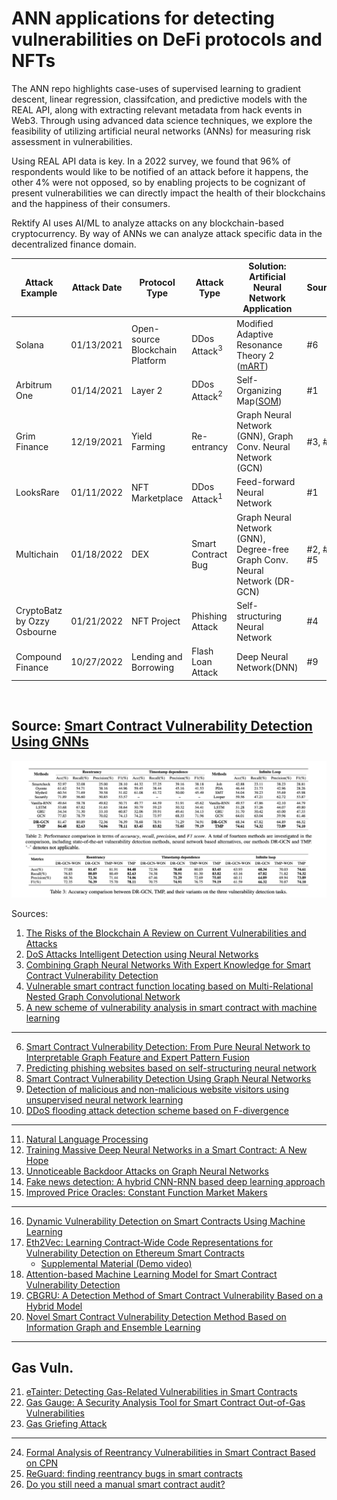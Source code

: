 # ANN applications for detecting vulnerabilities on DeFi protocols and NFTs

The ANN repo highlights case-uses of supervised learning to gradient descent, linear regression, classifcation, and predictive models with the REAL API, along with extracting relevant metadata from hack events in Web3. Through using advanced data science techniques, we explore the feasibility of utilizing artificial neural networks (ANNs) for measuring risk assessment in vulnerabilities. 

Using REAL API data is key. In a 2022 survey, we found that 96% of respondents would like to be notified of an attack before it happens, the other 4% were not opposed, so by enabling projects to be cognizant of present vulnerabilities we can directly impact the health of their blockchains and the happiness of their consumers.

Rektify AI uses AI/ML to analyze attacks on any blockchain-based cryptocurrency. By way of ANNs we can analyze attack specific data in the decentralized finance domain. 

| Attack Example | Attack Date | Protocol Type | Attack Type  | Solution: Artificial Neural Network Application | Sources |  
|-----------| -------- | -------- | ------------- | -------------- | ----------- |
| Solana | 01/13/2021 | Open-source Blockchain Platform |  DDos Attack<sup>3</sup>   | Modified Adaptive Resonance Theory 2 ([mART](http://techlab.bu.edu/resources/cat/C54/index.html)) | #6 |
| Arbitrum One | 01/14/2021 | Layer 2 |  DDos Attack<sup>2</sup> | Self-Organizing Map([SOM](https://pypi.org/project/sklearn-som/)) | #1 |
| Grim Finance | 12/19/2021 | Yield Farming | Re-entrancy | Graph Neural Network (GNN), Graph Conv. Neural Network (GCN) |#3, #5 |
| LooksRare | 01/11/2022 | NFT Marketplace |  DDos Attack<sup>1</sup>  | Feed-forward Neural Network   | #1 |
| Multichain | 01/18/2022 | DEX | Smart Contract Bug  | Graph Neural Network (GNN), Degree-free Graph Conv. Neural Network (DR-GCN) | #2, #3, #5  |
| CryptoBatz by Ozzy Osbourne | 01/21/2022 | NFT Project |  Phishing Attack | Self-structuring Neural Network | #4 |
| Compound Finance | 10/27/2022 | Lending and Borrowing |  Flash Loan Attack | Deep Neural Network(DNN) | #9 |
</br>

## Source: [Smart Contract Vulnerability Detection Using GNNs](https://www.ijcai.org/Proceedings/2020/0454.pdf)

<!-- image -->
<p style="text-align:center;">
  <img src="attacks-transformers.png" alt="tensor flow" width="800" class="center" style="margin-right: 5px;"/>
</p>


Sources:
1. [The Risks of the Blockchain A Review on Current Vulnerabilities and Attacks](https://isyou.info/jisis/vol10/no3/jisis-2020-vol10-no3-06.pdf)
2. [DoS Attacks Intelligent Detection using Neural Networks](https://reader.elsevier.com/reader/sd/pii/S1319157806800029?token=2EF11E26C870D27055A3E24E1E9E5FA0BBE72443A8FAB2CAC51BA87B480D569CF612869DB9F56B18D546E3FC4AAAE771&originRegion=us-east-1&originCreation=20220128064013)
3. [Combining Graph Neural Networks With Expert Knowledge for Smart Contract Vulnerability Detection](https://ieeexplore.ieee.org/abstract/document/9477066)
4. [Vulnerable smart contract function locating based on Multi-Relational Nested Graph Convolutional Network](https://www.sciencedirect.com/science/article/abs/pii/S016412122300170X?via%3Dihub)
5. [A new scheme of vulnerability analysis in smart contract with machine learning](https://link.springer.com/article/10.1007/s11276-020-02379-z)

----

6. [Smart Contract Vulnerability Detection: From Pure Neural Network to Interpretable Graph Feature and Expert Pattern Fusion](https://arxiv.org/abs/2106.09282)
7. [Predicting phishing websites based on self-structuring neural network](https://link.springer.com/article/10.1007/s00521-013-1490-z)
8. [Smart Contract Vulnerability Detection Using Graph Neural Networks](https://www.ijcai.org/Proceedings/2020/0454.pdf)
9. [Detection of malicious and non-malicious website visitors using unsupervised neural network learning](https://www.sciencedirect.com/science/article/abs/pii/S1568494612003778)
10. [DDoS flooding attack detection scheme based on F-divergence](https://www.sciencedirect.com/science/article/abs/pii/S0140366412001156)

----

11. [Natural Language Processing](https://strathprints.strath.ac.uk/2611/1/strathprints002611.pdf)
12. [Training Massive Deep Neural Networks in a Smart
Contract: A New Hope](https://arxiv.org/pdf/2106.14763.pdf)
13. [Unnoticeable Backdoor Attacks on Graph Neural Networks](https://arxiv.org/abs/2303.01263)
14. [Fake news detection: A hybrid CNN-RNN based deep learning approach](https://www.sciencedirect.com/science/article/pii/S2667096820300070)
15. [Improved Price Oracles: Constant Function Market Makers](https://arxiv.org/pdf/2003.10001.pdf)

----

16. [Dynamic Vulnerability Detection on Smart Contracts Using Machine Learning](https://arxiv.org/pdf/2102.07420.pdf)
17. [Eth2Vec: Learning Contract-Wide Code Representations for Vulnerability Detection on Ethereum Smart Contracts](https://dl.acm.org/doi/pdf/10.1145/3457337.3457841) </br>
     - [Supplemental Material (Demo video)](https://dl.acm.org/doi/abs/10.1145/3457337.3457841)
18. [Attention-based Machine Learning Model for Smart Contract Vulnerability Detection](https://iopscience.iop.org/article/10.1088/1742-6596/1820/1/012004/pdf)
19. [CBGRU: A Detection Method of Smart Contract Vulnerability Based on a Hybrid Model](https://www.mdpi.com/1424-8220/22/9/3577)
20. [Novel Smart Contract Vulnerability Detection Method Based on Information Graph and Ensemble Learning](https://www.mdpi.com/1424-8220/22/9/3581)

----

## Gas Vuln.
21. [eTainter: Detecting Gas-Related Vulnerabilities in Smart Contracts](https://people.ece.ubc.ca/mjulia/publications/eTainter_2022.pdf)
22. [Gas Gauge: A Security Analysis Tool for Smart Contract Out-of-Gas Vulnerabilities](https://arxiv.org/abs/2112.14771)
23. [Gas Griefing Attack](https://www.linkedin.com/pulse/gas-griefing-attack-olympix/)

----
24. [Formal Analysis of Reentrancy Vulnerabilities in Smart Contract Based on CPN](https://www.mdpi.com/2079-9292/12/10/2152)
25. [ReGuard: finding reentrancy bugs in smart contracts](https://dl.acm.org/doi/10.1145/3183440.3183495)
26. [Do you still need a manual smart contract audit?](https://arxiv.org/pdf/2306.12338.pdf)
